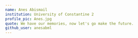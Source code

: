 ```yaml
---
name: Anes Abismail
institution: University of Constantine 2
profile_pic: Anes.jpg
quote: We have our memories, now let's go make the future.
github_user: anesabml
---
```

